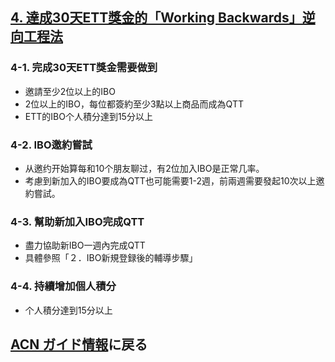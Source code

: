 ## [4. 達成30天ETT獎金的「Working Backwards」逆向工程法](14_ETT_CN.MD)

### 4-1. 完成30天ETT獎金需要做到
* 邀請至少2位以上的IBO
* 2位以上的IBO，每位都簽約至少3點以上商品而成為QTT
* ETT的IBO个人積分達到15分以上

### 4-2. IBO邀約嘗試
* 从邀约开始算每和10个朋友聊过，有2位加入IBO是正常几率。
* 考慮到新加入的IBO要成為QTT也可能需要1-2週，前兩週需要發起10次以上邀約嘗試。

### 4-3. 幫助新加入IBO完成QTT
* 盡力協助新IBO一週內完成QTT
* 具體參照「２．IBO新規登録後的輔導步驟」

### 4-4. 持續增加個人積分
* 个人積分達到15分以上

## [ACN ガイド情報](10_GID.MD)に戻る